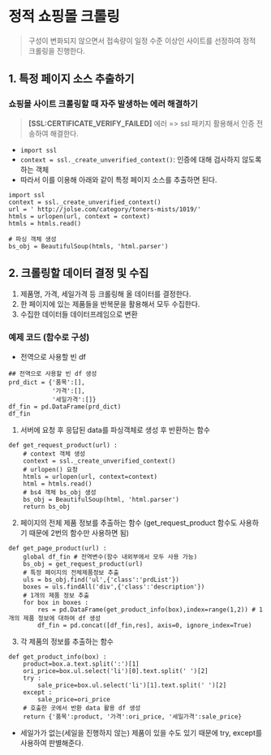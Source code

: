 # 정적 쇼핑몰 크롤링
> 구성이 변화되지 않으면서 접속량이 일정 수준 이상인 사이트를 선정하여 정적 크롤링을 진행한다.

## 1. 특정 페이지 소스 추출하기
### 쇼핑몰 사이트 크롤링할 때 자주 발생하는 에러 해결하기
> **[SSL:CERTIFICATE_VERIFY_FAILED]** 에러 => ssl 패키지 활용해서 인증 전송하여 해결한다.

- `import ssl`
- `context = ssl._create_unverified_context()`: 인증에 대해 검사하지 않도록 하는 객체
- 따라서 이를 이용해 아래와 같이 특정 페이지 소스를 추출하면 된다.
```
import ssl
context = ssl._create_unverified_context()
url = ' http://jolse.com/category/toners-mists/1019/'
htmls = urlopen(url, context = context)
htmls = htmls.read()

# 파싱 객체 생성
bs_obj = BeautifulSoup(htmls, 'html.parser')
```


## 2. 크롤링할 데이터 결정 및 수집
1. 제품명, 가격, 세일가격 등 크롤링해 올 데이터를 결정한다.
2. 한 페이지에 있는 제품들을 반복문을 활용해서 모두 수집한다.
3. 수집한 데이터들 데이터프레임으로 변환

### 예제 코드 (함수로 구성)
- 전역으로 사용할 빈 df
```
## 전역으로 사용할 빈 df 생성
prd_dict = {'품목':[], 
            '가격':[],
            '세일가격':[]}
df_fin = pd.DataFrame(prd_dict)
df_fin
```

1. 서버에 요청 후 응답된 data를 파싱객체로 생성 후 반환하는 함수
```
def get_request_product(url) :
    # context 객체 생성
    context = ssl._create_unverified_context()
    # urlopen() 요청
    htmls = urlopen(url, context=context)
    html = htmls.read()
    # bs4 객체 bs_obj 생성
    bs_obj = BeautifulSoup(html, 'html.parser')
    return bs_obj
```

2. 페이지의 전체 제품 정보를 추출하는 함수 (get_request_product 함수도 사용하기 때문에 2번의 함수만 사용하면 됨)
```
def get_page_product(url) :
    global df_fin # 전역변수(함수 내외부에서 모두 사용 가능)
    bs_obj = get_request_product(url)
    # 특정 페이지의 전체제품정보 추출
    uls = bs_obj.find('ul',{'class':'prdList'})
    boxes = uls.findAll('div',{'class':'description'})
    # 1개의 제품 정보 추출
    for box in boxes :
        res = pd.DataFrame(get_product_info(box),index=range(1,2)) # 1개의 제품 정보에 대하여 df 생성
        df_fin = pd.concat([df_fin,res], axis=0, ignore_index=True)
```

3. 각 제품의 정보를 추출하는 함수
```
def get_product_info(box) :
    product=box.a.text.split(':')[1]
    ori_price=box.ul.select('li')[0].text.split(' ')[2]
    try : 
        sale_price=box.ul.select('li')[1].text.split(' ')[2]
    except : 
        sale_price=ori_price
    # 호출한 곳에서 반환 data 활용 df 생성
    return {'품목':product, '가격':ori_price, '세일가격':sale_price}
```
- 세일가가 없는(세일을 진행하지 않는) 제품이 있을 수도 있기 때문에 try, except를 사용하여 판별해준다.